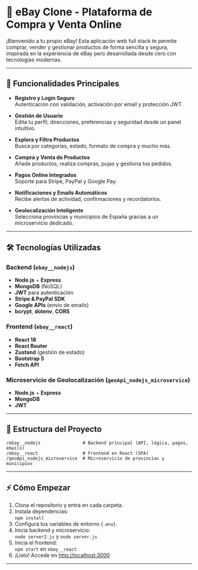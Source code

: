 # 🛒 eBay Clone - Plataforma de Compra y Venta Online

¡Bienvenido a tu propio eBay! Esta aplicación web full stack te permite comprar, vender y gestionar productos de forma sencilla y segura, inspirada en la experiencia de eBay pero desarrollada desde cero con tecnologías modernas.

---

## 🚀 Funcionalidades Principales

- **Registro y Login Seguro**  
  Autenticación con validación, activación por email y protección JWT.

- **Gestión de Usuario**  
  Edita tu perfil, direcciones, preferencias y seguridad desde un panel intuitivo.

- **Explora y Filtra Productos**  
  Busca por categorías, estado, formato de compra y mucho más.

- **Compra y Venta de Productos**  
  Añade productos, realiza compras, pujas y gestiona tus pedidos.

- **Pagos Online Integrados**  
  Soporte para Stripe, PayPal y Google Pay.

- **Notificaciones y Emails Automáticos**  
  Recibe alertas de actividad, confirmaciones y recordatorios.

- **Geolocalización Inteligente**  
  Selecciona provincias y municipios de España gracias a un microservicio dedicado.

---

## 🛠️ Tecnologías Utilizadas

### Backend (`ebay__nodejs`)
- **Node.js** + **Express**  
- **MongoDB** (NoSQL)  
- **JWT** para autenticación  
- **Stripe & PayPal SDK**  
- **Google APIs** (envío de emails)  
- **bcrypt**, **dotenv**, **CORS**

### Frontend (`ebay__react`)
- **React 18**  
- **React Router**  
- **Zustand** (gestión de estado)  
- **Bootstrap 5**  
- **Fetch API**

### Microservicio de Geolocalización (`geoApi_nodejs_microservice`)
- **Node.js** + **Express**  
- **MongoDB**  
- **JWT**

---

## 📁 Estructura del Proyecto

```
/ebay__nodejs                # Backend principal (API, lógica, pagos, emails)
/ebay__react                 # Frontend en React (SPA)
/geoApi_nodejs_microservice  # Microservicio de provincias y municipios
```

---

## ⚡ Cómo Empezar

1. Clona el repositorio y entra en cada carpeta.
2. Instala dependencias:  
   `npm install`
3. Configura tus variables de entorno (`.env`).
4. Inicia backend y microservicio:  
   `node server2.js` y `node server.js`
5. Inicia el frontend:  
   `npm start` en `ebay__react`
6. ¡Listo! Accede en [http://localhost:3000](http://localhost:3000)

---
